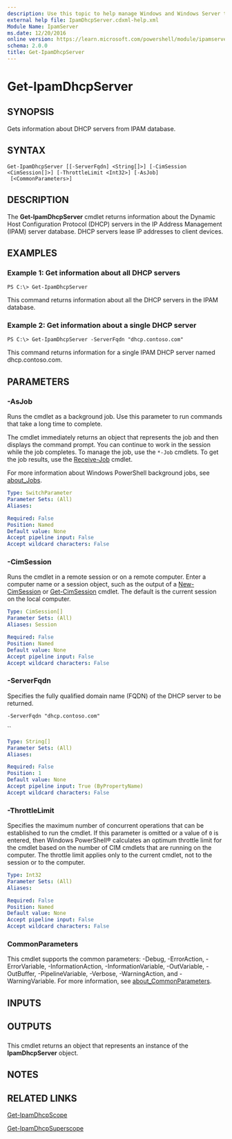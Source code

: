 ```yaml
---
description: Use this topic to help manage Windows and Windows Server technologies with Windows PowerShell.
external help file: IpamDhcpServer.cdxml-help.xml
Module Name: IpamServer
ms.date: 12/20/2016
online version: https://learn.microsoft.com/powershell/module/ipamserver/get-ipamdhcpserver?view=windowsserver2025-ps&wt.mc_id=ps-gethelp
schema: 2.0.0
title: Get-IpamDhcpServer
---
```


# Get-IpamDhcpServer

## SYNOPSIS
Gets information about  DHCP servers from IPAM database.

## SYNTAX

```
Get-IpamDhcpServer [[-ServerFqdn] <String[]>] [-CimSession <CimSession[]>] [-ThrottleLimit <Int32>] [-AsJob]
 [<CommonParameters>]
```

## DESCRIPTION
The **Get-IpamDhcpServer** cmdlet returns information about the Dynamic Host Configuration Protocol (DHCP) servers in the IP Address Management (IPAM) server database.
DHCP servers lease IP addresses to client devices.

## EXAMPLES

### Example 1: Get information about all DHCP servers
```
PS C:\> Get-IpamDhcpServer
```

This command returns information about all the DHCP servers in the IPAM database.

### Example 2: Get information about a single DHCP server
```
PS C:\> Get-IpamDhcpServer -ServerFqdn "dhcp.contoso.com"
```

This command returns information for a single IPAM DHCP server named dhcp.contoso.com.

## PARAMETERS

### -AsJob
Runs the cmdlet as a background job. Use this parameter to run commands that take a long time to complete.

The cmdlet immediately returns an object that represents the job and then displays the command prompt.
You can continue to work in the session while the job completes.
To manage the job, use the `*-Job` cmdlets.
To get the job results, use the [Receive-Job](https://go.microsoft.com/fwlink/?LinkID=113372) cmdlet.

For more information about Windows PowerShell background jobs, see [about_Jobs](https://go.microsoft.com/fwlink/?LinkID=113251).

```yaml
Type: SwitchParameter
Parameter Sets: (All)
Aliases:

Required: False
Position: Named
Default value: None
Accept pipeline input: False
Accept wildcard characters: False
```

### -CimSession
Runs the cmdlet in a remote session or on a remote computer.
Enter a computer name or a session object, such as the output of a [New-CimSession](https://go.microsoft.com/fwlink/p/?LinkId=227967) or [Get-CimSession](https://go.microsoft.com/fwlink/p/?LinkId=227966) cmdlet.
The default is the current session on the local computer.

```yaml
Type: CimSession[]
Parameter Sets: (All)
Aliases: Session

Required: False
Position: Named
Default value: None
Accept pipeline input: False
Accept wildcard characters: False
```

### -ServerFqdn
Specifies the fully qualified domain name (FQDN) of the DHCP server to be returned.

`-ServerFqdn "dhcp.contoso.com"`

``

```yaml
Type: String[]
Parameter Sets: (All)
Aliases:

Required: False
Position: 1
Default value: None
Accept pipeline input: True (ByPropertyName)
Accept wildcard characters: False
```

### -ThrottleLimit
Specifies the maximum number of concurrent operations that can be established to run the cmdlet.
If this parameter is omitted or a value of `0` is entered, then Windows PowerShell® calculates an optimum throttle limit for the cmdlet based on the number of CIM cmdlets that are running on the computer.
The throttle limit applies only to the current cmdlet, not to the session or to the computer.

```yaml
Type: Int32
Parameter Sets: (All)
Aliases:

Required: False
Position: Named
Default value: None
Accept pipeline input: False
Accept wildcard characters: False
```

### CommonParameters
This cmdlet supports the common parameters: -Debug, -ErrorAction, -ErrorVariable, -InformationAction, -InformationVariable, -OutVariable, -OutBuffer, -PipelineVariable, -Verbose, -WarningAction, and -WarningVariable. For more information, see [about_CommonParameters](https://go.microsoft.com/fwlink/?LinkID=113216).

## INPUTS

## OUTPUTS

###
This cmdlet returns an object that represents an instance of the **IpamDhcpServer** object.

## NOTES

## RELATED LINKS

[Get-IpamDhcpScope](./Get-IpamDhcpScope.md)

[Get-IpamDhcpSuperscope](./Get-IpamDhcpSuperscope.md)


